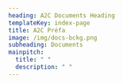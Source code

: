 ```yaml
---
heading: A2C Documents Heading
templateKey: index-page
title: A2C Préfa
image: /img/docs-bckg.png
subheading: Documents
mainpitch:
  title: " "
  description: " "
---
```

